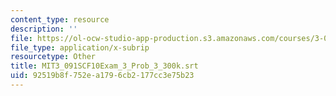 ```yaml
---
content_type: resource
description: ''
file: https://ol-ocw-studio-app-production.s3.amazonaws.com/courses/3-091sc-introduction-to-solid-state-chemistry-fall-2010/92519b8f752ea1796cb2177cc3e75b23_MIT3_091SCF10Exam_3_Prob_3_300k.srt
file_type: application/x-subrip
resourcetype: Other
title: MIT3_091SCF10Exam_3_Prob_3_300k.srt
uid: 92519b8f-752e-a179-6cb2-177cc3e75b23
---
```

